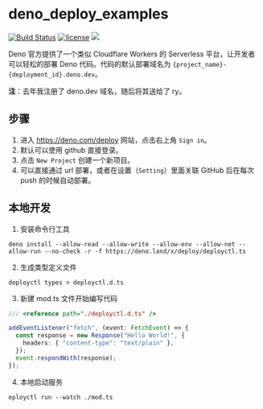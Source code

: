 # deno_deploy_examples

[![Build Status](https://github.com/justjavac/deno_deploy_examples/workflows/ci/badge.svg?branch=main)](https://github.com/justjavac/deno_deploy_examples/actions)
[![license](https://img.shields.io/github/license/justjavac/deno_deploy_examples)](https://github.com/justjavac/deno_deploy_examples/blob/master/LICENSE)
[![](https://img.shields.io/badge/deno-v1.8-green.svg)](https://github.com/denoland/deno)

Deno 官方提供了一个类似 Cloudflare Workers 的 Serverless 平台，让开发者可以轻松的部署 Deno 代码。代码的默认部署域名为
`{project_name}-{deployment_id}.deno.dev`。

**注**：去年我注册了 deno.dev 域名，随后将其送给了 ry。

## 步骤

1. 进入 https://deno.com/deploy 网站，点击右上角 `Sign in`。
2. 默认可以使用 github 直接登录。
3. 点击 `New Project` 创建一个新项目。
4. 可以直接通过 url 部署，或者在设置（`Setting`）里面关联 GitHub 后在每次 push 的时候自动部署。

## 本地开发

1. 安装命令行工具

```shell
deno install --allow-read --allow-write --allow-env --allow-net --allow-run --no-check -r -f https://deno.land/x/deploy/deployctl.ts
```

2. 生成类型定义文件

```shell
deployctl types > deployctl.d.ts
```

3. 新建 mod.ts 文件开始编写代码

```ts
/// <reference path="./deployctl.d.ts" />

addEventListener("fetch", (event: FetchEvent) => {
  const response = new Response("Hello World!", {
    headers: { "content-type": "text/plain" },
  });
  event.respondWith(response);
});
```

4. 本地启动服务

```shell
eployctl run --watch ./mod.ts
```
